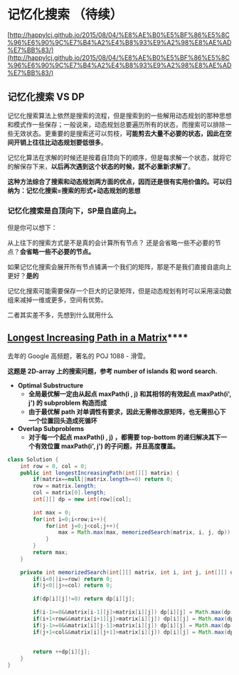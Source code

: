 # 记忆化搜索 （待续）

[http://happylcj.github.io/2015/08/04/%E8%AE%B0%E5%BF%86%E5%8C%96%E6%90%9C%E7%B4%A2%E4%B8%93%E9%A2%98%E8%AE%AD%E7%BB%83/](http://happylcj.github.io/2015/08/04/%E8%AE%B0%E5%BF%86%E5%8C%96%E6%90%9C%E7%B4%A2%E4%B8%93%E9%A2%98%E8%AE%AD%E7%BB%83/)

## 记忆化搜索 VS DP

记忆化搜索算法上依然是搜索的流程，但是搜索到的一些解用动态规划的那种思想和模式作一些保存；一般说来，动态规划总要遍历所有的状态，而搜索可以排除一些无效状态。更重要的是搜索还可以剪枝，**可能剪去大量不必要的状态，因此在空间开销上往往比动态规划要低很多**。

  
记忆化算法在求解的时候还是按着自顶向下的顺序，但是每求解一个状态，就将它的解保存下来，**以后再次遇到这个状态的时候，就不必重新求解了**。

  
**这种方法综合了搜索和动态规划两方面的优点，因而还是很有实用价值的。可以归纳为：记忆化搜索=搜索的形式+动态规划的思想**

### **记忆化搜索是自顶向下，SP是自底向上。**

但是你可以想下：

从上往下的搜索方式是不是真的会计算所有节点？ 还是会省略一些不必要的节点？**会省略一些不必要的节点。**

如果记忆化搜索会展开所有节点铺满一个我们的矩阵，那是不是我们直接自底向上更好？**是的**

记忆化搜索可能需要保存一个巨大的记录矩阵，但是动态规划有时可以采用滚动数组来减掉一维或更多，空间有优势。  


二者其实差不多，先想到什么就用什么

## [Longest Increasing Path in a Matrix](https://leetcode.com/problems/longest-increasing-path-in-a-matrix/)\*\*\*\*

去年的 Google 高频题，著名的 POJ 1088 - 滑雪。

**这题是 2D-array 上的搜索问题，参考 number of islands 和 word search.**

* **Optimal Substructure**
  * **全局最优解一定由从起点 maxPath\(i , j\) 和其相邻的有效起点 maxPath\(i', j'\) 的 subproblem 构造而成**
  * **由于最优解 path 对单调性有要求，因此无需修改原矩阵，也无需担心下一个位置回头造成死循环**
* **Overlap Subproblems**
  * **对于每一个起点 maxPath\(i , j\) ，都需要 top-bottom 的递归解决其下一个有效位置 maxPath\(i', j'\) 的子问题，并且高度覆盖。**

```java
class Solution {
    int row = 0, col = 0;
    public int longestIncreasingPath(int[][] matrix) {
        if(matrix==null||matrix.length==0) return 0;
        row = matrix.length;
        col = matrix[0].length;
        int[][] dp = new int[row][col];
        
        int max = 0;
        for(int i=0;i<row;i++){
            for(int j=0;j<col;j++){
                max = Math.max(max, memorizedSearch(matrix, i, j, dp));
            }
        }
        return max;
    }
    
    private int memorizedSearch(int[][] matrix, int i, int j, int[][] dp){
        if(i<0||i>=row) return 0;
        if(j<0||j>=col) return 0;
        
        if(dp[i][j]!=0) return dp[i][j];
        
        if(i-1>=0&&matrix[i-1][j]>matrix[i][j]) dp[i][j] = Math.max(dp[i][j], memorizedSearch(matrix, i-1, j, dp));
        if(i+1<row&&matrix[i+1][j]>matrix[i][j]) dp[i][j] = Math.max(dp[i][j], memorizedSearch(matrix, i+1, j, dp));
        if(j-1>=0&&matrix[i][j-1]>matrix[i][j]) dp[i][j] = Math.max(dp[i][j], memorizedSearch(matrix, i, j-1, dp));
        if(j+1<col&&matrix[i][j+1]>matrix[i][j]) dp[i][j] = Math.max(dp[i][j], memorizedSearch(matrix, i, j+1, dp));
        
        
        return ++dp[i][j];
    }
}
```

